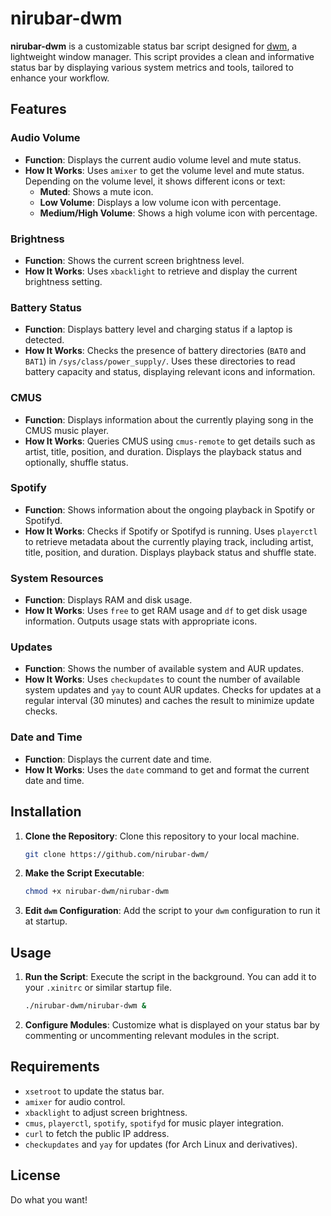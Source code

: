 # nirubar-dwm

**nirubar-dwm** is a customizable status bar script designed for [dwm](https://dwm.suckless.org/), a lightweight window manager. This script provides a clean and informative status bar by displaying various system metrics and tools, tailored to enhance your workflow.

## Features

### Audio Volume

- **Function**: Displays the current audio volume level and mute status.
- **How It Works**: Uses `amixer` to get the volume level and mute status. Depending on the volume level, it shows different icons or text:
  - **Muted**: Shows a mute icon.
  - **Low Volume**: Displays a low volume icon with percentage.
  - **Medium/High Volume**: Shows a high volume icon with percentage.

### Brightness

- **Function**: Shows the current screen brightness level.
- **How It Works**: Uses `xbacklight` to retrieve and display the current brightness setting.

### Battery Status

- **Function**: Displays battery level and charging status if a laptop is detected.
- **How It Works**: Checks the presence of battery directories (`BAT0` and `BAT1`) in `/sys/class/power_supply/`. Uses these directories to read battery capacity and status, displaying relevant icons and information.

### CMUS

- **Function**: Displays information about the currently playing song in the CMUS music player.
- **How It Works**: Queries CMUS using `cmus-remote` to get details such as artist, title, position, and duration. Displays the playback status and optionally, shuffle status.

### Spotify

- **Function**: Shows information about the ongoing playback in Spotify or Spotifyd.
- **How It Works**: Checks if Spotify or Spotifyd is running. Uses `playerctl` to retrieve metadata about the currently playing track, including artist, title, position, and duration. Displays playback status and shuffle state.

### System Resources

- **Function**: Displays RAM and disk usage.
- **How It Works**: Uses `free` to get RAM usage and `df` to get disk usage information. Outputs usage stats with appropriate icons.

### Updates

- **Function**: Shows the number of available system and AUR updates.
- **How It Works**: Uses `checkupdates` to count the number of available system updates and `yay` to count AUR updates. Checks for updates at a regular interval (30 minutes) and caches the result to minimize update checks.

### Date and Time

- **Function**: Displays the current date and time.
- **How It Works**: Uses the `date` command to get and format the current date and time.

## Installation

1. **Clone the Repository**: Clone this repository to your local machine.
    ```sh
    git clone https://github.com/nirubar-dwm/
    ```

2. **Make the Script Executable**:
    ```sh
    chmod +x nirubar-dwm/nirubar-dwm
    ```

3. **Edit `dwm` Configuration**: Add the script to your `dwm` configuration to run it at startup.

## Usage

1. **Run the Script**: Execute the script in the background. You can add it to your `.xinitrc` or similar startup file.
    ```sh
    ./nirubar-dwm/nirubar-dwm &
    ```

2. **Configure Modules**: Customize what is displayed on your status bar by commenting or uncommenting relevant modules in the script.

## Requirements

- `xsetroot` to update the status bar.
- `amixer` for audio control.
- `xbacklight` to adjust screen brightness.
- `cmus`, `playerctl`, `spotify`, `spotifyd` for music player integration.
- `curl` to fetch the public IP address.
- `checkupdates` and `yay` for updates (for Arch Linux and derivatives).

## License

Do what you want!
